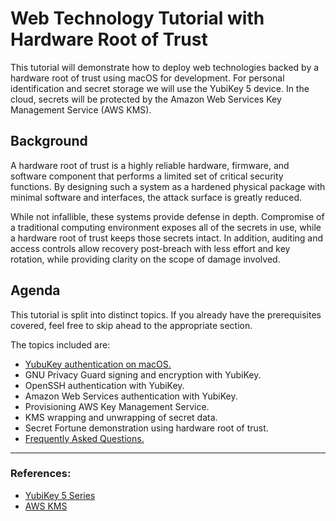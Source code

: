 # Web Technology Tutorial with Hardware Root of Trust

This tutorial will demonstrate how to deploy web technologies backed by a hardware root of trust using macOS for development. For personal identification and secret storage we will use the YubiKey 5 device. In the cloud, secrets will be protected by the Amazon Web Services Key Management Service (AWS KMS).

## Background

A hardware root of trust is a highly reliable hardware, firmware, and software component that performs a limited set of critical security functions.  By designing such a system as a hardened physical package with minimal software and interfaces, the attack surface is greatly reduced.

While not infallible, these systems provide defense in depth. Compromise of a traditional computing environment exposes all of the secrets in use, while a hardware root of trust keeps those secrets intact. In addition, auditing and access controls allow recovery post-breach with less effort and key rotation, while providing clarity on the scope of damage involved.

## Agenda

This tutorial is split into distinct topics. If you already have the prerequisites covered, feel free to skip ahead to the appropriate section.

The topics included are:

- [YubuKey authentication on macOS.](webtech-macos-yubikey.md)
- GNU Privacy Guard signing and encryption with YubiKey.
- OpenSSH authentication with YubiKey.
- Amazon Web Services authentication with YubiKey.
- Provisioning AWS Key Management Service.
- KMS wrapping and unwrapping of secret data.
- Secret Fortune demonstration using hardware root of trust.
- [Frequently Asked Questions.](webtech-faq.md)

---

### References:

- [YubiKey 5 Series](https://www.yubico.com/products/yubikey-5-overview/)
- [AWS KMS](https://aws.amazon.com/kms/features/)

